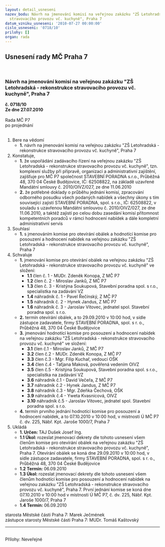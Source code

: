 ```yaml
---
layout: detail_usneseni
nazev_bodu: Návrh na jmenování komisí na veřejnou zakázku "ZŠ Letohradská  - rekonstrukce
  stravovacího provozu vč. kuchyně", Praha 7
datum_vzniku_usneseni: '2010-07-27 00:00:00'
cislo_usneseni: '0718/10'
prilohy: []
organ: rada
---
```

<div id="ucUsn_pList" class="usn">
	<span><h2>Usnesení rady MČ Praha 7 </h2>
<br></span><div class="standBody">
<span><h3>Návrh na jmenování komisí na veřejnou zakázku "ZŠ Letohradská  - rekonstrukce stravovacího provozu vč. kuchyně", Praha 7</h3></span><div class="center">
		<strong>č. 0718/10</strong><br>
	</div>
<div class="center">
		<strong>Ze dne 27.07.2010</strong><br><br>
	</div>Rada MČ P7<br> po projednání<br><br><ol>
<li>Bere na vědomí<ul><li>
<strong>1.</strong> návrh na jmenování komisí na veřejnou zakázku "ZŠ Letohradská  - rekonstrukce stravovacího provozu vč. kuchyně", Praha 7</li></ul>
</li>
<li>Konstatuje,<ul>
<li>
<strong>1.</strong> že uspořádání zadávacího řízení na veřejnou zakázku "ZŠ Letohradská  - rekonstrukce stravovacího provozu vč. kuchyně", tzn. komplexní služby při přípravě, organizaci a administrativní zajištění, zajišťuje pro MČ P7 společnost STAVEBNÍ PORADNA s.r.o., Průběžná 48, 370 04 České Budějovice, IČ: 62508822, na základě uzavřené Mandátní smlouvy č. 2010/OIVZ/027, ze dne 11.06.2010</li>
<li>
<strong>2.</strong> že potřebné doklady o průběhu jednání komisí, zpracování odborného posudku všech podaných nabídek a všechny úkony s tím související zajistí STAVEBNÍ PORADNA, spol. s r.o., IČ: 62508822, v souladu s uzavřenou Mandátní smlouvou č. 2010/OIVZ/027, ze dne 11.06.2010, a taktéž zajistí po celou dobu zasedání komisí přítomnost kompetentních poradců v rámci hodnocení nabídek a dále kompletní administrativní servis </li>
</ul>
</li>
<li>Souhlasí<ul><li>
<strong>1.</strong> s jmenováním komise pro otevírání obálek a hodnotící komise pro posouzení a hodnocení nabídek na veřejnou zakázku "ZŠ Letohradská  - rekonstrukce stravovacího provozu vč. kuchyně", Praha 7    </li></ul>
</li>
<li>Schvaluje<ul>
<li>
<strong>1.</strong> jmenování komise pro otevírání obálek na veřejnou zakázku "ZŠ Letohradská  - rekonstrukce stravovacího provozu vč. kuchyně" ve složení:<ul>
<li>
<strong>1.1</strong> člen č. 1 - MUDr. Zdeněk Konopa, Z MČ P7 </li>
<li>
<strong>1.2</strong> člen č. 2 - Miroslav Janků, Z MČ P7 </li>
<li>
<strong>1.3</strong> člen č. 3 - Kristýna Soukupová, Stavební poradna spol. s r.o., specialistka na zadávání VZ  </li>
<li>
<strong>1.4</strong> náhradník č. 1 - Pavel Řečínský, Z MČ P7 </li>
<li>
<strong>1.5</strong> náhradník č. 2 - Hynek Jandus, Z MČ P7 </li>
<li>
<strong>1.6</strong> náhradník č. 3 - Jaroslav Vítovec, jednatel spol. Stavební poradna spol. s r.o.</li>
</ul>
</li>
<li>
<strong>2.</strong> termín otevírání obálek, a to 29.09.2010 v 10:00 hod, v sídle zástupce zadavatele, firmy STAVEBNÍ PORADNA, spol. s r. o., Průběžná 48, 370 04 České Budějovice </li>
<li>
<strong>3.</strong> jmenování hodnotící komise pro posouzení a hodnocení nabídek na veřejnou zakázku "ZŠ Letohradská  - rekonstrukce stravovacího provozu vč. kuchyně"  ve složení:<ul>
<li>
<strong>3.1</strong> člen č.1 - Miroslav Janků, Z MČ P7 </li>
<li>
<strong>3.2</strong> člen č.2 - MUDr. Zdeněk Konopa, Z MČ P7 </li>
<li>
<strong>3.3</strong> člen č.3 - Mgr. Filip Kuchař, vedoucí OŠK</li>
<li>
<strong>3.4</strong> člen č.4 - Taťjana Maková, pověřená vedením OIVZ</li>
<li>
<strong>3.5</strong> člen č.5 - Kristýna Soukupová, Stavební poradna spol. s r.o., specialistka na zadávání VZ  </li>
<li>
<strong>3.6</strong> náhradník č.1 - David Večeřa, Z MČ P7</li>
<li>
<strong>3.7</strong> náhradník č.2 - Hynek Jandus, Z MČ P7 </li>
<li>
<strong>3.8</strong> náhradník č.3 - Mgr. Zdeňka Čechová, OŠK</li>
<li>
<strong>3.9</strong> náhradník č.4 - Yweta Kvasnicová, OIVZ</li>
<li>
<strong>3.10</strong> náhradník č.5 - Jaroslav Vítovec, jednatel spol. Stavební poradna spol. s r.o.</li>
</ul>
</li>
<li>
<strong>4.</strong> termín prvního jednání hodnotící komise pro posouzení a hodnocení nabídek, a to 07.10.2010 v 10:00 hod, v místnosti Ú MČ P7 č. dv. 225, Nábř. Kpt. Jaroše 1000/7, Praha 7</li>
</ul>
</li>
<li>Ukládá<ul>
<li>
<strong>1. Určen: </strong>TAJ Dušek Josef Ing.</li>
<li>
<strong>1.1 Úkol: </strong>rozeslat jmenovací dekrety dle tohoto usnesení všem členům komise pro otevírání obálek na veřejnou zakázku "ZŠ Letohradská  - rekonstrukce stravovacího provozu vč. kuchyně", Praha 7. Otevírání obálek  se koná dne 29.09.2010 v 10:00 hod, v sídle zástupce zadavatele, firmy STAVEBNÍ PORADNA, spol. s r. o., Průběžná 48, 370 04 České Budějovice </li>
<li>
<strong>1.2 Termín: </strong>06.09.2010</li>
<li>
<strong>1.3 Úkol: </strong>rozeslat jmenovací dekrety dle tohoto usnesení všem členům hodnotící komise pro posouzení a hodnocení nabídek na veřejnou zakázku "ZŠ Letohradská  - rekonstrukce stravovacího provozu vč. kuchyně", Praha 7. První jednání komise se koná dne 07.10.2010 v 10:00 hod v místnosti Ú MČ P7, č. dv. 225, Nábř. Kpt. Jaroše 1000/7, Praha 7      </li>
<li>
<strong>1.4 Termín: </strong>06.09.2010</li>
</ul>
</li>
</ol>starosta Městské části Praha 7: Marek Ječmének<br>zástupce starosty Městské části Praha 7: MUDr. Tomáš Kaštovský <hr>
<br>Přílohy: Neveřejné</div>
</div>